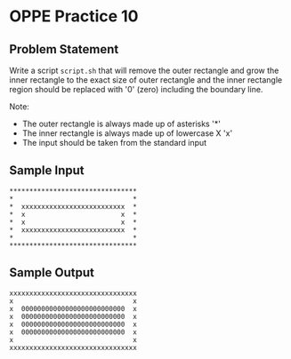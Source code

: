 # OPPE Practice 10

## Problem Statement

Write a script `script.sh` that will remove the outer rectangle and grow the inner rectangle to the exact size of outer rectangle and the inner rectangle region should be replaced with '0' (zero) including the boundary line.

Note: 
 - The outer rectangle is always made up of asterisks '*'
 - The inner rectangle is always made up of lowercase X 'x'
 - The input should be taken from the standard input

## Sample Input

```
********************************
*                              *
*  xxxxxxxxxxxxxxxxxxxxxxxxxx  *
*  x                        x  *
*  x                        x  *
*  xxxxxxxxxxxxxxxxxxxxxxxxxx  *
*                              *
********************************
```

## Sample Output

```
xxxxxxxxxxxxxxxxxxxxxxxxxxxxxxxx
x                              x
x  00000000000000000000000000  x
x  00000000000000000000000000  x
x  00000000000000000000000000  x
x  00000000000000000000000000  x
x                              x
xxxxxxxxxxxxxxxxxxxxxxxxxxxxxxxx
```
